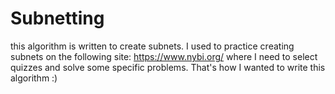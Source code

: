# Subnetting
this algorithm is written to create subnets. I used to practice creating subnets on the following site: https://www.nybi.org/
where I need to select quizzes and solve some specific problems. That's how I wanted to write this algorithm :)
